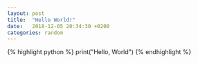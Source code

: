 ```yaml
---
layout: post
title:  "Hello World!"
date:   2018-12-05 20:34:30 +0200
categories: random
---
```


{% highlight python %}
print("Hello, World")
{% endhighlight %}
